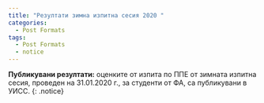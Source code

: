 ```yaml
---
title: "Резултати зимна изпитна сесия 2020 "
categories:
  - Post Formats
tags:
  - Post Formats
  - notice
--- 
```


**Публикувани резултати:** оценките от изпита по ППЕ от зимната изпитна сесия, проведен на 31.01.2020 г., за студенти от ФА, са публикувани в УИСС. 
{: .notice}


